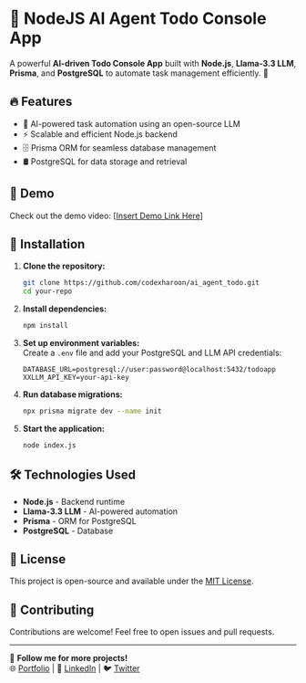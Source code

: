# 📝 NodeJS AI Agent Todo Console App

A powerful **AI-driven Todo Console App** built with **Node.js**, **Llama-3.3 LLM**, **Prisma**, and **PostgreSQL** to automate task management efficiently. 🚀

## 🔥 Features

- 🤖 AI-powered task automation using an open-source LLM
- ⚡ Scalable and efficient Node.js backend
- 🗄️ Prisma ORM for seamless database management
- 🛢️ PostgreSQL for data storage and retrieval

## 🎥 Demo

Check out the demo video: [[Insert Demo Link Here](https://www.linkedin.com/posts/codexharoon_nodejs-ai-llm-activity-7302379208050171904-yx8E?utm_source=li_share&utm_content=feedcontent&utm_medium=g_dt_web&utm_campaign=copy)]

## 🚀 Installation

1. **Clone the repository:**
   ```bash
   git clone https://github.com/codexharoon/ai_agent_todo.git
   cd your-repo
   ```

2. **Install dependencies:**
   ```bash
   npm install
   ```

3. **Set up environment variables:**  
   Create a `.env` file and add your PostgreSQL and LLM API credentials:
   ```env
   DATABASE_URL=postgresql://user:password@localhost:5432/todoapp
   XXLLM_API_KEY=your-api-key
   ```

4. **Run database migrations:**
   ```bash
   npx prisma migrate dev --name init
   ```

5. **Start the application:**
   ```bash
   node index.js
   ```

## 🛠️ Technologies Used

- **Node.js** - Backend runtime
- **Llama-3.3 LLM** - AI-powered automation
- **Prisma** - ORM for PostgreSQL
- **PostgreSQL** - Database

## 📜 License

This project is open-source and available under the [MIT License](LICENSE).

## 🤝 Contributing

Contributions are welcome! Feel free to open issues and pull requests.

---

🔗 **Follow me for more projects!**  
🌐 [Portfolio](https://codexharoon.com) | 🔗 [LinkedIn](https://www.linkedin.com/in/codexharoon/) | 🐦 [Twitter](https://twitter.com/thecodexharoon)
